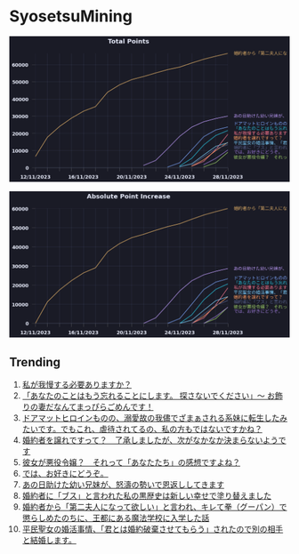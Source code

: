 # SyosetsuMining


![](https://raw.githubusercontent.com/exc4l/SyosetsuMining/main/plots/point_trend.png)

![](https://raw.githubusercontent.com/exc4l/SyosetsuMining/main/plots/point_increase.png)


## Trending

1. [私が我慢する必要ありますか？](https://ncode.syosetu.com/n0294in/)
2. [「あなたのことはもう忘れることにします。 探さないでください」〜 お飾りの妻だなんてまっぴらごめんです！](https://ncode.syosetu.com/n0989in/)
3. [ドアマットヒロインものの、溺愛故の我儘でざまぁされる系妹に転生したみたいです。でもこれ、虐待されてるの、私の方もではないですかね？](https://ncode.syosetu.com/n3864im/)
4. [婚約者を譲れですって？　了承しましたが、次がなかなか決まらないようです](https://ncode.syosetu.com/n1769in/)
5. [彼女が悪役令嬢？　それって「あなたたち」の感想ですよね？](https://ncode.syosetu.com/n2033in/)
6. [では、お好きにどうぞ。](https://ncode.syosetu.com/n0246in/)
7. [あの日助けた幼い兄妹が、怒濤の勢いで恩返ししてきます](https://ncode.syosetu.com/n3556ig/)
8. [婚約者に「ブス」と言われた私の黒歴史は新しい幸せで塗り替えました](https://ncode.syosetu.com/n0607in/)
9. [婚約者から「第二夫人になって欲しい」と言われ、キレて拳（グーパン）で懲らしめたのちに、王都にある魔法学校に入学した話](https://ncode.syosetu.com/n4353im/)
10. [平民聖女の婚活事情、「君とは婚約破棄させてもらう」されたので別の相手と結婚します。](https://ncode.syosetu.com/n1004in/)
